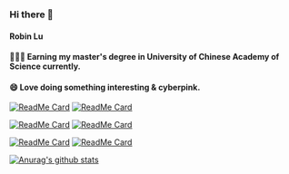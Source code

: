 ### Hi there 👋

#### Robin Lu

#### 🧑🏻‍💻 Earning my master's degree in University of Chinese Academy of Science currently.
#### 😄 Love doing something interesting & cyberpink.


[![ReadMe Card](https://github-readme-stats.vercel.app/api/pin/?username=Lqlsoftware&repo=Gopcap)](https://github.com/Lqlsoftware/Gopcap)
[![ReadMe Card](https://github-readme-stats.vercel.app/api/pin/?username=Lqlsoftware&repo=KiD)](https://github.com/Lqlsoftware/KiD)

[![ReadMe Card](https://github-readme-stats.vercel.app/api/pin/?username=Lqlsoftware&repo=LeetCode-OJ)](https://github.com/Lqlsoftware/LeetCode-OJ)
[![ReadMe Card](https://github-readme-stats.vercel.app/api/pin/?username=Lqlsoftware&repo=lib-b)](https://github.com/Lqlsoftware/lib-b)

[![ReadMe Card](https://github-readme-stats.vercel.app/api/pin/?username=Lqlsoftware&repo=obs-studio)](https://github.com/Lqlsoftware/obs-studio)
[![ReadMe Card](https://github-readme-stats.vercel.app/api/pin/?username=Lqlsoftware&repo=syncplay)](https://github.com/Lqlsoftware/syncplay)

[![Anurag's github stats](https://github-readme-stats.vercel.app/api?username=Lqlsoftware&count_private=true&show_icons=true)](https://github.com/anuraghazra/github-readme-stats)
